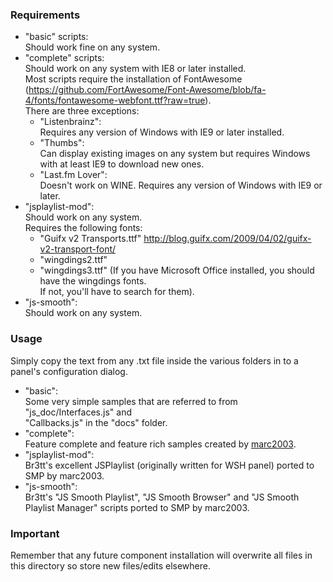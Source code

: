### Requirements
- "basic" scripts:  
         Should work fine on any system.
- "complete" scripts:  
         Should work on any system with IE8 or later installed.  
         Most scripts require the installation of FontAwesome (https://github.com/FortAwesome/Font-Awesome/blob/fa-4/fonts/fontawesome-webfont.ttf?raw=true).  
         There are three exceptions:
   - "Listenbrainz":  
              Requires any version of Windows with IE9 or later installed.
   - "Thumbs":  
              Can display existing images on any system but requires Windows with at least IE9 to download new ones.
   - "Last.fm Lover":  
              Doesn't work on WINE. Requires any version of Windows with IE9 or later.
- "jsplaylist-mod":  
         Should work on any system.  
         Requires the following fonts:
   - "Guifx v2 Transports.ttf" http://blog.guifx.com/2009/04/02/guifx-v2-transport-font/
   - "wingdings2.ttf"
   - "wingdings3.ttf" (If you have Microsoft Office installed, you should have the wingdings fonts.  
                       If not, you'll have to search for them).
- "js-smooth":  
         Should work on any system.  

### Usage
Simply copy the text from any .txt file inside the various folders in to a panel's configuration dialog.

- "basic":  
         Some very simple samples that are referred to from "js_doc/Interfaces.js" and  
         "Callbacks.js" in the "docs" folder.
- "complete":  
         Feature complete and feature rich samples created by [marc2003](https://github.com/marc2k3/smp_2003).
- "jsplaylist-mod":  
         Br3tt's excellent JSPlaylist (originally written for WSH panel) ported to SMP by marc2003.
- "js-smooth":  
         Br3tt's "JS Smooth Playlist", "JS Smooth Browser" and "JS Smooth Playlist Manager" scripts ported to SMP by marc2003.

### Important
Remember that any future component installation will overwrite all files in this directory so store new files/edits elsewhere.
